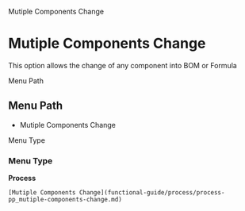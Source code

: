 
Mutiple Components Change
# Mutiple Components Change


This option allows the change of any component into BOM or Formula

Menu Path
## Menu Path



- Mutiple Components Change

Menu Type
### Menu Type

**Process**


```
[Mutiple Components Change](functional-guide/process/process-pp_mutiple-components-change.md)
```